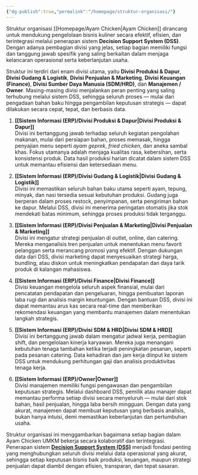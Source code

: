 ```yaml
---
{"dg-publish":true,"permalink":"/homepage/struktur-organisasi/"}
---
```


Struktur organisasi [[Homepage/Ayam Chicken\|Ayam Chicken]] dirancang untuk mendukung pengelolaan bisnis kuliner secara efektif, efisien, dan terintegrasi melalui penerapan sistem **Decision Support System (DSS)**. Dengan adanya pembagian divisi yang jelas, setiap bagian memiliki fungsi dan tanggung jawab spesifik yang saling berkaitan dalam menjaga kelancaran operasional serta keberlanjutan usaha.

Struktur ini terdiri dari enam divisi utama, yaitu **Divisi Produksi & Dapur**, **Divisi Gudang & Logistik**, **Divisi Penjualan & Marketing**, **Divisi Keuangan (Finance)**, **Divisi Sumber Daya Manusia (SDM/HRD)**, dan **Manajemen / Owner**. Masing-masing divisi menjalankan peran penting yang saling terhubung melalui sistem DSS, sehingga seluruh proses — mulai dari pengadaan bahan baku hingga pengambilan keputusan strategis — dapat dilakukan secara cepat, tepat, dan berbasis data.

1. **[[Sistem Informasi (ERP)/Divisi Produksi & Dapur\|Divisi Produksi & Dapur]]**  
    Divisi ini bertanggung jawab terhadap seluruh kegiatan pengolahan makanan, mulai dari persiapan bahan, proses memasak, hingga penyajian menu seperti _ayam geprek_, _fried chicken_, dan aneka sambal khas. Fokus utamanya adalah menjaga kualitas rasa, kebersihan, serta konsistensi produk. Data hasil produksi harian dicatat dalam sistem DSS untuk memantau efisiensi dan ketersediaan menu.
    
2. **[[Sistem Informasi (ERP)/Divisi Gudang & Logistik\|Divisi Gudang & Logistik]]**  
    Divisi ini memastikan seluruh bahan baku utama seperti ayam, tepung, minyak, dan nasi tersedia sesuai kebutuhan produksi. Gudang juga berperan dalam proses restock, penyimpanan, serta pengiriman bahan ke dapur. Melalui DSS, divisi ini menerima peringatan otomatis jika stok mendekati batas minimum, sehingga proses produksi tidak terganggu.
    
3. **[[Sistem Informasi (ERP)/Divisi Penjualan & Marketing\|Divisi Penjualan & Marketing]]**  
    Divisi ini mengatur strategi penjualan di outlet, online, dan catering. Mereka menganalisis tren penjualan untuk menentukan menu favorit pelanggan serta merancang promosi yang efektif. Dengan dukungan data dari DSS, divisi marketing dapat menyesuaikan strategi harga, bundling, atau diskon untuk meningkatkan pendapatan dan daya tarik produk di kalangan mahasiswa.
    
4. **[[Sistem Informasi (ERP)/Divisi Finance\|Divisi Finance]]**  
    Divisi keuangan mengelola seluruh aspek finansial, mulai dari pencatatan pendapatan dan pengeluaran, hingga pembuatan laporan laba rugi dan analisis margin keuntungan. Dengan bantuan DSS, divisi ini dapat memantau arus kas secara real-time dan memberikan rekomendasi keuangan yang membantu manajemen dalam menentukan langkah strategis.
    
5. **[[Sistem Informasi (ERP)/Divisi SDM & HRD\|Divisi SDM & HRD]]**  
    Divisi ini bertanggung jawab dalam mengatur jadwal kerja, pembagian shift, dan pengelolaan kinerja karyawan. Mereka juga menangani kebutuhan tenaga tambahan ketika terjadi peningkatan pesanan, seperti pada pesanan catering. Data kehadiran dan jam kerja diinput ke sistem DSS untuk mendukung perhitungan gaji dan analisis produktivitas tenaga kerja.
    
6. **[[Sistem Informasi (ERP)/Owner\|Owner]]**  
    Divisi manajemen memiliki fungsi pengawasan dan pengambilan keputusan strategis. Melalui dashboard DSS, pemilik atau manajer dapat memantau performa setiap divisi secara menyeluruh — mulai dari stok bahan, hasil penjualan, hingga laba bersih mingguan. Dengan data yang akurat, manajemen dapat membuat keputusan yang berbasis analisis, bukan hanya intuisi, demi memastikan keberlanjutan dan pertumbuhan usaha.
    

Struktur organisasi ini menggambarkan bagaimana setiap bagian dalam Ayam Chicken UMKM bekerja secara kolaboratif dan terintegrasi. Penerapan sistem **[Decision Support System (DSS)](https://en.wikipedia.org/wiki/Decision_support_system)** menjadi fondasi penting yang menghubungkan seluruh divisi melalui data operasional yang akurat, sehingga setiap keputusan bisnis baik produksi, keuangan, maupun strategi penjualan  dapat diambil dengan efisien, transparan, dan tepat sasaran.